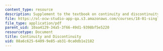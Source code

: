 ```yaml
---
content_type: resource
description: Supplement to the textbook on continuity and discontinuity.
file: https://ol-ocw-studio-app-qa.s3.amazonaws.com/courses/18-01-single-variable-calculus-fall-2006/08a6c62564099e85ab310ca0db1e2182_c_cntnt_dscntnt.pdf
file_type: application/pdf
parent_uid: 10aa4129-34a5-3f66-49d1-9398bf5e5220
resourcetype: Document
title: Continuity and Discontinuity
uid: 08a6c625-6409-9e85-ab31-0ca0db1e2182
---
```

